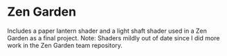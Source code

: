 # Zen Garden
Includes a paper lantern shader and a light shaft shader used in a Zen Garden as a final project. Note: Shaders mildly out of date since I did more work in the Zen Garden team repository.
